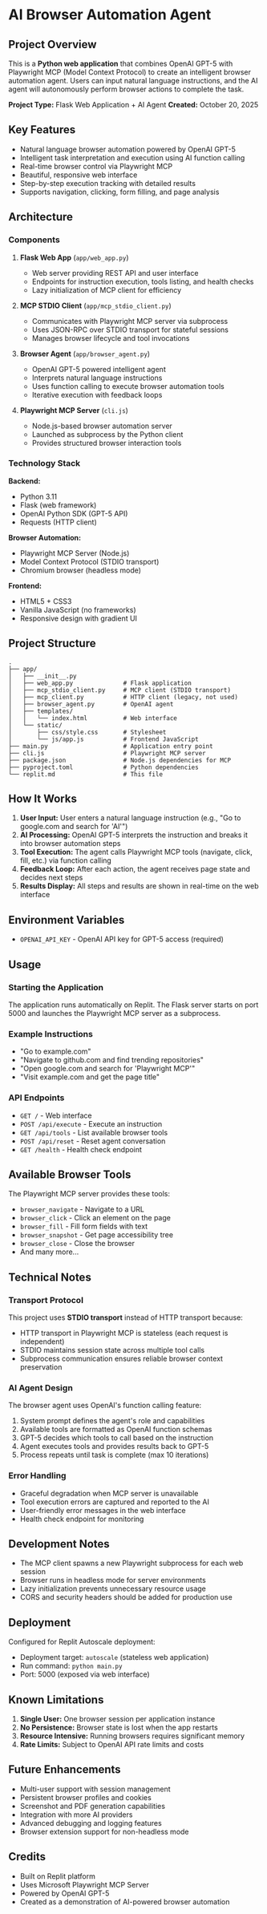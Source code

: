 # AI Browser Automation Agent

## Project Overview

This is a **Python web application** that combines OpenAI GPT-5 with Playwright MCP (Model Context Protocol) to create an intelligent browser automation agent. Users can input natural language instructions, and the AI agent will autonomously perform browser actions to complete the task.

**Project Type:** Flask Web Application + AI Agent
**Created:** October 20, 2025

## Key Features

- Natural language browser automation powered by OpenAI GPT-5
- Intelligent task interpretation and execution using AI function calling
- Real-time browser control via Playwright MCP
- Beautiful, responsive web interface
- Step-by-step execution tracking with detailed results
- Supports navigation, clicking, form filling, and page analysis

## Architecture

### Components

1. **Flask Web App** (`app/web_app.py`)
   - Web server providing REST API and user interface
   - Endpoints for instruction execution, tools listing, and health checks
   - Lazy initialization of MCP client for efficiency

2. **MCP STDIO Client** (`app/mcp_stdio_client.py`)
   - Communicates with Playwright MCP server via subprocess
   - Uses JSON-RPC over STDIO transport for stateful sessions
   - Manages browser lifecycle and tool invocations

3. **Browser Agent** (`app/browser_agent.py`)
   - OpenAI GPT-5 powered intelligent agent
   - Interprets natural language instructions
   - Uses function calling to execute browser automation tools
   - Iterative execution with feedback loops

4. **Playwright MCP Server** (`cli.js`)
   - Node.js-based browser automation server
   - Launched as subprocess by the Python client
   - Provides structured browser interaction tools

### Technology Stack

**Backend:**
- Python 3.11
- Flask (web framework)
- OpenAI Python SDK (GPT-5 API)
- Requests (HTTP client)

**Browser Automation:**
- Playwright MCP Server (Node.js)
- Model Context Protocol (STDIO transport)
- Chromium browser (headless mode)

**Frontend:**
- HTML5 + CSS3
- Vanilla JavaScript (no frameworks)
- Responsive design with gradient UI

## Project Structure

```
.
├── app/
│   ├── __init__.py
│   ├── web_app.py              # Flask application
│   ├── mcp_stdio_client.py     # MCP client (STDIO transport)
│   ├── mcp_client.py           # HTTP client (legacy, not used)
│   ├── browser_agent.py        # OpenAI agent
│   ├── templates/
│   │   └── index.html          # Web interface
│   └── static/
│       ├── css/style.css       # Stylesheet
│       └── js/app.js           # Frontend JavaScript
├── main.py                     # Application entry point
├── cli.js                      # Playwright MCP server
├── package.json                # Node.js dependencies for MCP
├── pyproject.toml              # Python dependencies
└── replit.md                   # This file

```

## How It Works

1. **User Input:** User enters a natural language instruction (e.g., "Go to google.com and search for 'AI'")
2. **AI Processing:** OpenAI GPT-5 interprets the instruction and breaks it into browser automation steps
3. **Tool Execution:** The agent calls Playwright MCP tools (navigate, click, fill, etc.) via function calling
4. **Feedback Loop:** After each action, the agent receives page state and decides next steps
5. **Results Display:** All steps and results are shown in real-time on the web interface

## Environment Variables

- `OPENAI_API_KEY` - OpenAI API key for GPT-5 access (required)

## Usage

### Starting the Application

The application runs automatically on Replit. The Flask server starts on port 5000 and launches the Playwright MCP server as a subprocess.

### Example Instructions

- "Go to example.com"
- "Navigate to github.com and find trending repositories"  
- "Open google.com and search for 'Playwright MCP'"
- "Visit example.com and get the page title"

### API Endpoints

- `GET /` - Web interface
- `POST /api/execute` - Execute an instruction
- `GET /api/tools` - List available browser tools
- `POST /api/reset` - Reset agent conversation
- `GET /health` - Health check endpoint

## Available Browser Tools

The Playwright MCP server provides these tools:

- `browser_navigate` - Navigate to a URL
- `browser_click` - Click an element on the page
- `browser_fill` - Fill form fields with text
- `browser_snapshot` - Get page accessibility tree
- `browser_close` - Close the browser
- And many more...

## Technical Notes

### Transport Protocol

This project uses **STDIO transport** instead of HTTP transport because:
- HTTP transport in Playwright MCP is stateless (each request is independent)
- STDIO maintains session state across multiple tool calls
- Subprocess communication ensures reliable browser context preservation

### AI Agent Design

The browser agent uses OpenAI's function calling feature:
1. System prompt defines the agent's role and capabilities
2. Available tools are formatted as OpenAI function schemas
3. GPT-5 decides which tools to call based on the instruction
4. Agent executes tools and provides results back to GPT-5
5. Process repeats until task is complete (max 10 iterations)

### Error Handling

- Graceful degradation when MCP server is unavailable
- Tool execution errors are captured and reported to the AI
- User-friendly error messages in the web interface
- Health check endpoint for monitoring

## Development Notes

- The MCP client spawns a new Playwright subprocess for each web session
- Browser runs in headless mode for server environments
- Lazy initialization prevents unnecessary resource usage
- CORS and security headers should be added for production use

## Deployment

Configured for Replit Autoscale deployment:
- Deployment target: `autoscale` (stateless web application)
- Run command: `python main.py`
- Port: 5000 (exposed via web interface)

## Known Limitations

1. **Single User:** One browser session per application instance
2. **No Persistence:** Browser state is lost when the app restarts
3. **Resource Intensive:** Running browsers requires significant memory
4. **Rate Limits:** Subject to OpenAI API rate limits and costs

## Future Enhancements

- Multi-user support with session management
- Persistent browser profiles and cookies
- Screenshot and PDF generation capabilities
- Integration with more AI providers
- Advanced debugging and logging features
- Browser extension support for non-headless mode

## Credits

- Built on Replit platform
- Uses Microsoft Playwright MCP Server
- Powered by OpenAI GPT-5
- Created as a demonstration of AI-powered browser automation
